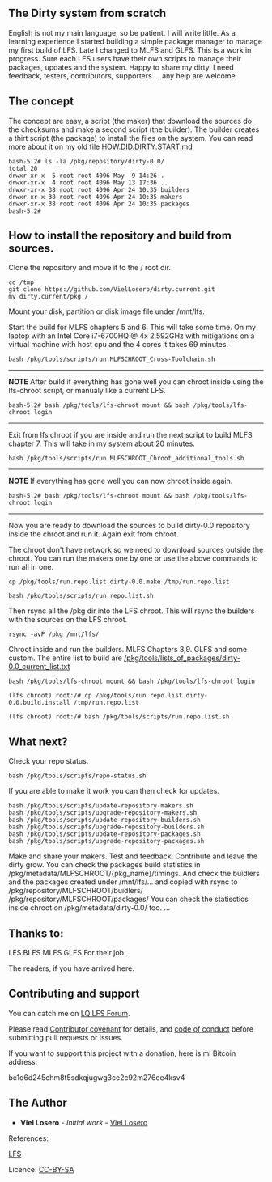 
## The Dirty system from scratch
English is not my main language, so be patient. I will write little.
As a learning experience I started building a simple package manager to manage my first build of LFS. Late I changed to MLFS and GLFS. This is a work in progress. Sure each LFS users have their own scripts to manage their packages, updates and the system. Happy to share my dirty.
I need feedback, testers, contributors, supporters ... any help are welcome.

## The concept
The concept are easy, a script (the maker) that download the sources do the checksums and make a second script (the builder). The builder creates a thirt script (the package) to install the files on the system. You can read more about it on my old file [HOW.DID.DIRTY.START.md](HOW.DID.DIRTY.START.md)
```
bash-5.2# ls -la /pkg/repository/dirty-0.0/
total 20
drwxr-xr-x  5 root root 4096 May  9 14:26 .
drwxr-xr-x  4 root root 4096 May 13 17:36 ..
drwxr-xr-x 38 root root 4096 Apr 24 10:35 builders
drwxr-xr-x 38 root root 4096 Apr 24 10:35 makers
drwxr-xr-x 38 root root 4096 Apr 24 10:35 packages
bash-5.2#
```

## How to install the repository and build from sources.
Clone the repository and move it to the / root dir.
```
cd /tmp
git clone https://github.com/VielLosero/dirty.current.git
mv dirty.current/pkg /
```
Mount your disk, partition or disk image file under /mnt/lfs.

Start the build for MLFS chapters 5 and 6.
This will take some time. On my laptop with an Intel Core i7-6700HQ @ 4x 2.592GHz with mitigations on a virtual machine with host cpu and the 4 cores it takes 69 minutes.
```
bash /pkg/tools/scripts/run.MLFSCHROOT_Cross-Toolchain.sh
```
---
**NOTE**
After build if everything has gone well you can chroot inside using the lfs-chroot script, or manualy like a current LFS.
```
bash-5.2# bash /pkg/tools/lfs-chroot mount && bash /pkg/tools/lfs-chroot login
```
---

Exit from lfs chroot if you are inside and run the next script to build MLFS chapter 7.
This will take in my system about 20 minutes. 
```
bash /pkg/tools/scripts/run.MLFSCHROOT_Chroot_additional_tools.sh
```

---
**NOTE**
If everything has gone well you can now chroot inside again.
```
bash-5.2# bash /pkg/tools/lfs-chroot mount && bash /pkg/tools/lfs-chroot login
```
---

Now you are ready to download the sources to build dirty-0.0 repository inside the chroot and run it.
Again exit from chroot.

The chroot don't have network so we need to download sources outside the chroot.
You can run the makers one by one or use the above commands to run all in one.
```
cp /pkg/tools/run.repo.list.dirty-0.0.make /tmp/run.repo.list

bash /pkg/tools/scripts/run.repo.list.sh 
```
Then rsync all the /pkg dir into the LFS chroot. This will rsync the builders with the sources on the LFS chroot.
```
rsync -avP /pkg /mnt/lfs/
```
Chroot inside and run the builders. MLFS Chapters 8,9. GLFS and some custom. The entire list to build are [/pkg/tools/lists_of_packages/dirty-0.0_current_list.txt](pkg/tools/lists_of_packages/dirty-0.0_current_list.txt)
```
bash /pkg/tools/lfs-chroot mount && bash /pkg/tools/lfs-chroot login

(lfs chroot) root:/# cp /pkg/tools/run.repo.list.dirty-0.0.build.install /tmp/run.repo.list

(lfs chroot) root:/# bash /pkg/tools/scripts/run.repo.list.sh
```
## What next?
Check your repo status. 
```
bash /pkg/tools/scripts/repo-status.sh
```
If you are able to make it work you can then check for updates. 
```
bash /pkg/tools/scripts/update-repository-makers.sh
bash /pkg/tools/scripts/upgrade-repository-makers.sh
bash /pkg/tools/scripts/update-repository-builders.sh
bash /pkg/tools/scripts/upgrade-repository-builders.sh
bash /pkg/tools/scripts/update-repository-packages.sh
bash /pkg/tools/scripts/upgrade-repository-packages.sh
```
Make and share your makers. Test and feedback. Contribute and leave the dirty grow.
You can check the packages build statistics in /pkg/metadata/MLFSCHROOT/{pkg_name}/timings. And check the buidlers and the packages created under /mnt/lfs/... and copied with rsync to /pkg/repository/MLFSCHROOT/buidlers/ /pkg/repository/MLFSCHROOT/packages/
You can check the statisctics inside chroot on /pkg/metadata/dirty-0.0/ too.
...

## Thanks to:

LFS BLFS MLFS GLFS For their job.

The readers, if you have arrived here.

## Contributing and support

You can catch me on [LQ LFS Forum](https://www.linuxquestions.org/questions/linux-from-scratch-13/).

Please read [Contributor covenant](https://www.contributor-covenant.org/) for details, and  [code of conduct](https://www.contributor-covenant.org/version/2/0/code_of_conduct) before submitting pull requests or issues.

If you want to support this project with a donation, here is mi Bitcoin address:

bc1q6d245chm8t5sdkqjugwg3ce2c92m276ee4ksv4

## The Author

* **Viel Losero** - *Initial work* - [Viel Losero](https://github.com/VielLosero)

References:

[LFS](https://www.linuxfromscratch.org/)

Licence: [CC-BY-SA](http://creativecommons.org/licenses/by-sa/4.0/)
